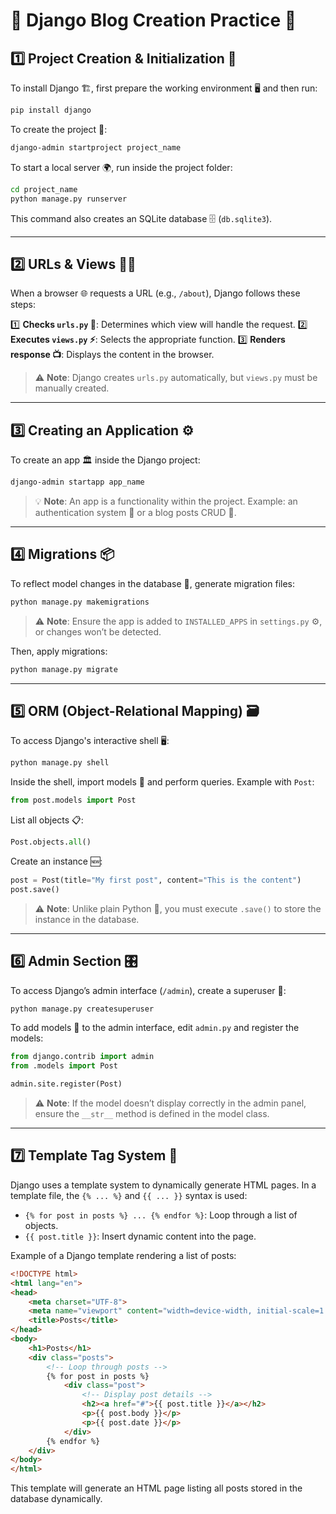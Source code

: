 # 🐍 Django Blog Creation Practice 📝

## 1️⃣ Project Creation & Initialization 🚀

To install Django 🏗️, first prepare the working environment 🖥️ and then run:

```bash
pip install django
```

To create the project 📂:

```bash
django-admin startproject project_name
```

To start a local server 🌍, run inside the project folder:

```bash
cd project_name
python manage.py runserver
```

This command also creates an SQLite database 🗄️ (`db.sqlite3`).

---

## 2️⃣ URLs & Views 🔗👀

When a browser 🌐 requests a URL (e.g., `/about`), Django follows these steps:

1️⃣ **Checks `urls.py` 📜**: Determines which view will handle the request.
2️⃣ **Executes `views.py` ⚡**: Selects the appropriate function.
3️⃣ **Renders response 📺**: Displays the content in the browser.

> ⚠️ **Note**: Django creates `urls.py` automatically, but `views.py` must be manually created.

---

## 3️⃣ Creating an Application ⚙️

To create an app 🏛️ inside the Django project:

```bash
django-admin startapp app_name
```

> 💡 **Note**: An app is a functionality within the project. Example: an authentication system 🔑 or a blog posts CRUD 📝.

---

## 4️⃣ Migrations 📦

To reflect model changes in the database 💾, generate migration files:

```bash
python manage.py makemigrations
```

> ⚠️ **Note**: Ensure the app is added to `INSTALLED_APPS` in `settings.py` ⚙️, or changes won’t be detected.

Then, apply migrations:

```bash
python manage.py migrate
```

---

## 5️⃣ ORM (Object-Relational Mapping) 🗃️

To access Django's interactive shell 🖥️:

```bash
python manage.py shell
```

Inside the shell, import models 📜 and perform queries. Example with `Post`:

```python
from post.models import Post
```

List all objects 📋:

```python
Post.objects.all()
```

Create an instance 🆕:

```python
post = Post(title="My first post", content="This is the content")
post.save()
```

> ⚠️ **Note**: Unlike plain Python 🐍, you must execute `.save()` to store the instance in the database.

---

## 6️⃣ Admin Section 🎛️

To access Django’s admin interface (`/admin`), create a superuser 👤:

```bash
python manage.py createsuperuser
```

To add models 📜 to the admin interface, edit `admin.py` and register the models:

```python
from django.contrib import admin
from .models import Post

admin.site.register(Post)
```

> ⚠️ **Note**: If the model doesn’t display correctly in the admin panel, ensure the `__str__` method is defined in the model class.

---

## 7️⃣ Template Tag System 🎨

Django uses a template system to dynamically generate HTML pages. In a template file, the `{% ... %}` and `{{ ... }}` syntax is used:

- `{% for post in posts %} ... {% endfor %}`: Loop through a list of objects.
- `{{ post.title }}`: Insert dynamic content into the page.

Example of a Django template rendering a list of posts:

```html
<!DOCTYPE html>
<html lang="en">
<head>
    <meta charset="UTF-8">
    <meta name="viewport" content="width=device-width, initial-scale=1.0">
    <title>Posts</title>
</head>
<body>
    <h1>Posts</h1>
    <div class="posts">
        <!-- Loop through posts -->
        {% for post in posts %}
            <div class="post">
                <!-- Display post details -->
                <h2><a href="#">{{ post.title }}</a></h2>
                <p>{{ post.body }}</p>
                <p>{{ post.date }}</p>
            </div>
        {% endfor %}
    </div>
</body>
</html>
```

This template will generate an HTML page listing all posts stored in the database dynamically.